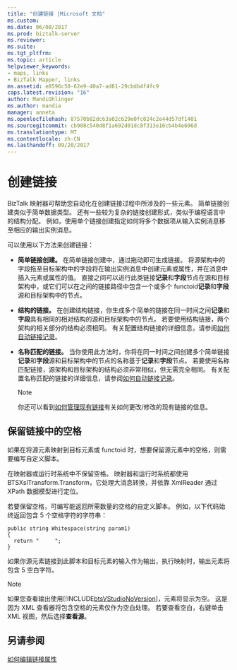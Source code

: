 ```yaml
---
title: "创建链接 |Microsoft 文档"
ms.custom: 
ms.date: 06/08/2017
ms.prod: biztalk-server
ms.reviewer: 
ms.suite: 
ms.tgt_pltfrm: 
ms.topic: article
helpviewer_keywords:
- maps, links
- BizTalk Mapper, links
ms.assetid: e8596c50-62e9-40a7-ad61-29cbdb4f4fc9
caps.latest.revision: "16"
author: MandiOhlinger
ms.author: mandia
manager: anneta
ms.openlocfilehash: 87570b82dc63a02c629e0fc024c2e44d57df1401
ms.sourcegitcommit: cb908c540d8f1a692d01dc8f313e16cb4b4e696d
ms.translationtype: MT
ms.contentlocale: zh-CN
ms.lasthandoff: 09/20/2017
---
```

# <a name="creating-links"></a>创建链接
BizTalk 映射器可帮助您自动化在创建链接过程中所涉及的一些元素。 简单链接创建类似于简单数据类型。 还有一些较为复杂的链接创建形式，类似于编程语言中的结构分配。 例如，使用单个链接创建指定如何将多个数据项从输入实例消息移至相应的输出实例消息。  
  
 可以使用以下方法来创建链接：  
  
-   **简单链接创建。** 在简单链接创建中，通过拖动即可生成链接。 将源架构中的字段拖至目标架构中的字段将在输出实例消息中创建元素或属性，并在消息中插入元素或属性的值。 直接之间可以进行此类链接**记录**和**字段**节点在源和目标架构中，或它们可以在之间的链接路径中包含一个或多个 functoid**记录**和**字段**源和目标架构中的节点。  
  
-   **结构的链接。** 在创建结构链接，你生成多个简单的链接在同一时间之间**记录**和**字段**具有相同的相对结构的源和目标架构中的节点。 若要使用结构链接，两个架构的相关部分的结构必须相同。 有关配置结构链接的详细信息，请参阅[如何自动链接记录](../core/how-to-link-records-automatically.md)。  
  
-   **名称匹配的链接。** 当你使用此方法时，你将在同一时间之间创建多个简单链接**记录**和**字段**源和目标架构中的节点的名称基于**记录**和**字段**节点。 若要使用名称匹配链接，源架构和目标架构的结构必须非常相似，但无需完全相同。 有关配置名称匹配的链接的详细信息，请参阅[如何自动链接记录](../core/how-to-link-records-automatically.md)。  
  
    > [!NOTE]
    >  你还可以看到[如何管理现有链接](../core/how-to-manage-existing-links.md)有关如何更改/修改的现有链接的信息。  
  
## <a name="preserving-whitespace-in-a-link"></a>保留链接中的空格  
 如果在将源元素映射到目标元素或 functoid 时，想要保留源元素中的空格，则需要编写自定义脚本。  
  
 在映射器或运行时系统中不保留空格。 映射器和运行时系统都使用 BTSXslTransform.Transform，它处理大消息转换，并依靠 XmlReader 通过 XPath 数据模型进行定位。  
  
 若要保留空格，可编写能返回所需数量的空格的自定义脚本。 例如，以下代码始终返回包含 5 个空格字符的字符串：  
  
```  
public string Whitespace(string param1)  
{  
  return "     ";  
}  
```  
  
 如果你源元素链接到此脚本和目标元素的输入作为输出，执行映射时，输出元素将包含 5 空白字符。  
  
> [!NOTE]
>  如果您查看输出使用[!INCLUDE[btsVStudioNoVersion](../includes/btsvstudionoversion-md.md)]，元素将显示为空。 这是因为 XML 查看器将包含空格的元素仅作为空白处理。 若要查看空白，右键单击 XML 视图，然后选择**查看源**。  
  
## <a name="see-also"></a>另请参阅  
 [如何编辑链接属性](../core/how-to-edit-link-properties.md)